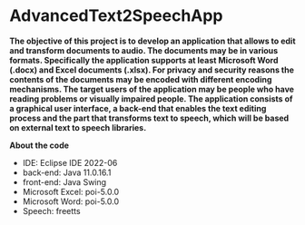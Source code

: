 # AdvancedText2SpeechApp
**The objective of this project is to develop an application that allows to edit and transform documents to
audio. The documents may be in various formats. Specifically the application supports at least Microsoft
Word (.docx) and Excel documents (.xlsx). For privacy and security reasons the contents of the
documents may be encoded with different encoding mechanisms. The target users of the application
may be people who have reading problems or visually impaired people. The application consists of a
graphical user interface, a back-end that enables the text editing process and the part that transforms
text to speech, which will be based on external text to speech libraries.**

**About the code**
- IDE: Eclipse IDE 2022-06
- back-end: Java 11.0.16.1
- front-end: Java Swing
- Microsoft Excel: poi-5.0.0
- Microsoft Word: poi-5.0.0
- Speech: freetts
